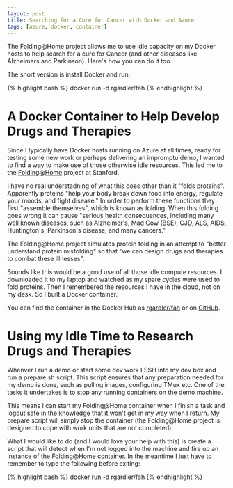 ```yaml
---
layout: post
title: Searching for a Cure for Cancer with Docker and Azure
tags: [azure, docker, container]
---
```


The Folding@Home project allows me to use idle capacity on my Docker hosts to help search for a cure for Cancer (and other diseases like Alzheimers and Parkinson). Here's how you can do it too. 

The short version is install Docker and run:

{% highlight bash %}
docker run -d rgardler/fah
{% endhighlight %}

# A Docker Container to Help Develop Drugs and Therapies

Since I typically have Docker hosts running on Azure at all times, ready for testing some new work or perhaps delivering an impromptu demo, I wanted to find a way to make use of those otherwise idle resources. This led me to the [Folding@Home](http://folding.stanford.edu/) project at Stanford.

I have no real understadning of what this does other than it "folds proteins". Apparently proteins "help your body break down food into energy, regulate your moods, and fight disease." In order to perform these functions they first "assemble themselves", which is known as folding. When this folding goes wrong it can cause "serious health consequences, including many well known diseases, such as Alzheimer's, Mad Cow (BSE), CJD, ALS, AIDS, Huntington's, Parkinson's disease, and many cancers."

The Folding@Home project simulates protein folding in an attempt to "better understand protein misfolding" so that "we can design drugs and therapies to combat these illnesses".

Sounds like this would be a good use of all those idle compute resources. I downloaded it to my laptop and watched as my spare cycles were used to fold proteins. Then I remembered the resources I have in the cloud, not on my desk. So I built a Docker container.

You can find the container in the Docker Hub as [rgardler/fah](https://hub.docker.com/r/rgardler/fah/) or on [GitHub](https://github.com/rgardler/docker-demos/tree/master/docker-folding).

# Using my Idle Time to Research Drugs and Therapies

Whenver I run a demo or start some dev work I SSH into my dev box and run a prepare.sh script. This script ensures that any preparation needed for my demo is done, such as pulling images, configuring TMux etc. One of the tasks it undertakes is to stop any running containers on the demo machine.

This means I can start my Folding@Home container when I finish a task and logout safe in the knowledge that it won't get in my way when I return. My prepare script will simply stop the container (the Folding@Home project is designed to cope with work units that are not completed).

What I would like to do (and I would love your help with this) is create a script that will detect when I'm not logged into the machine and fire up an instance of the Folding@Home container. In the meantime I just have to remember to type the following before exiting:

{% highlight bash %}
docker run -d rgardler/fah
{% endhighlight %}
